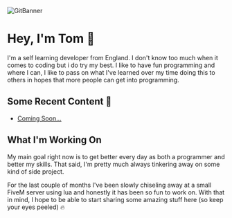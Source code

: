 ![GitBanner](https://user-images.githubusercontent.com/62769780/201965071-8ca98ee4-517c-4e9e-831d-f3a3aa85fdee.png)

<h1>Hey, I'm Tom 👋</h1>

<p>I'm a self learning developer from England. I don't know too much when it comes to coding but i do try my best. I like to have fun programming and where I can, I like to pass on what I've learned over my time doing this to others in hopes that more people can get into programming.</p>

<h2>Some Recent Content 🎥</h2>

<ul>
   <li>
    <a href="https://github.com/tf9205/" target="_blank">Coming Soon...</a>
  </li>
</ul>

<h2>What I'm Working On</h2>

<p>My main goal right now is to get better every day as both a programmer and better my skills. That said, I'm pretty much always tinkering away on some kind of side project.<p>
  
<p>For the last couple of months I've been slowly chiseling away at a small FiveM server using lua and honestly it has been so fun to work on. With that in mind, I hope to be able to start sharing some amazing stuff here (so keep your eyes peeled) 🔥</p>
